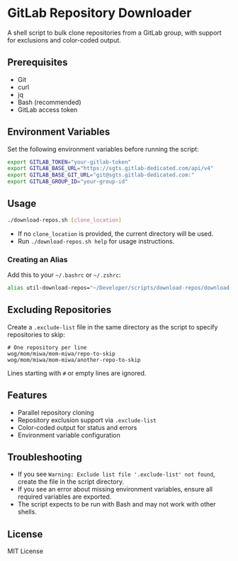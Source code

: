 # GitLab Repository Downloader

A shell script to bulk clone repositories from a GitLab group, with support for exclusions and color-coded output.

## Prerequisites

- Git
- curl
- jq
- Bash (recommended)
- GitLab access token

## Environment Variables

Set the following environment variables before running the script:

```bash
export GITLAB_TOKEN="your-gitlab-token"
export GITLAB_BASE_URL="https://sgts.gitlab-dedicated.com/api/v4"
export GITLAB_BASE_GIT_URL="git@sgts.gitlab-dedicated.com:"
export GITLAB_GROUP_ID="your-group-id"
```

## Usage

```bash
./download-repos.sh [clone_location]
```

- If no `clone_location` is provided, the current directory will be used.
- Run `./download-repos.sh help` for usage instructions.

### Creating an Alias

Add this to your `~/.bashrc` or `~/.zshrc`:

```bash
alias util-download-repos="~/Developer/scripts/download-repos/download-repos.sh"
```

## Excluding Repositories

Create a `.exclude-list` file in the same directory as the script to specify repositories to skip:

```text
# One repository per line
wog/mom/miwa/mom-miwa/repo-to-skip
wog/mom/miwa/mom-miwa/another-repo-to-skip
```

Lines starting with `#` or empty lines are ignored.

## Features

- Parallel repository cloning
- Repository exclusion support via `.exclude-list`
- Color-coded output for status and errors
- Environment variable configuration

## Troubleshooting

- If you see `Warning: Exclude list file '.exclude-list' not found`, create the file in the script directory.
- If you see an error about missing environment variables, ensure all required variables are exported.
- The script expects to be run with Bash and may not work with other shells.

## License

MIT License

